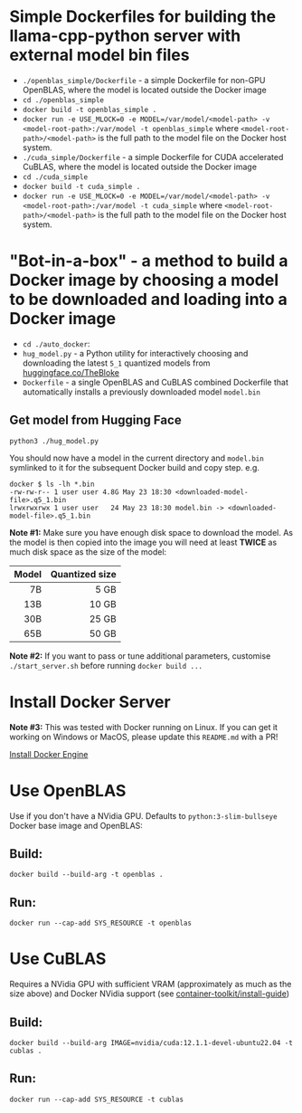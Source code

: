 # Simple Dockerfiles for building the llama-cpp-python server with external model bin files
- `./openblas_simple/Dockerfile` - a simple Dockerfile for non-GPU OpenBLAS, where the model is located outside the Docker image
 - `cd ./openblas_simple`
 - `docker build -t openblas_simple .`
 - `docker run -e USE_MLOCK=0 -e MODEL=/var/model/<model-path> -v <model-root-path>:/var/model -t openblas_simple`
   where `<model-root-path>/<model-path>` is the full path to the model file on the Docker host system.
- `./cuda_simple/Dockerfile` - a simple Dockerfile for CUDA accelerated CuBLAS, where the model is located outside the Docker image
 - `cd ./cuda_simple`
 - `docker build -t cuda_simple .`
 - `docker run -e USE_MLOCK=0 -e MODEL=/var/model/<model-path> -v <model-root-path>:/var/model -t cuda_simple`
   where `<model-root-path>/<model-path>` is the full path to the model file on the Docker host system.

# "Bot-in-a-box" - a method to build a Docker image by choosing a model to be downloaded and loading into a Docker image
 - `cd ./auto_docker`:
 - `hug_model.py` - a Python utility for interactively choosing and downloading the latest `5_1` quantized models from [huggingface.co/TheBloke]( https://huggingface.co/TheBloke)
- `Dockerfile` - a single OpenBLAS and CuBLAS combined Dockerfile that automatically installs a previously downloaded model `model.bin`
 
## Get model from Hugging Face
`python3 ./hug_model.py`

You should now have a model in the current directory and `model.bin` symlinked to it for the subsequent Docker build and copy step. e.g.
```
docker $ ls -lh *.bin
-rw-rw-r-- 1 user user 4.8G May 23 18:30 <downloaded-model-file>.q5_1.bin
lrwxrwxrwx 1 user user   24 May 23 18:30 model.bin -> <downloaded-model-file>.q5_1.bin
```
**Note #1:** Make sure you have enough disk space to download the model. As the model is then copied into the image you will need at least
**TWICE** as much disk space as the size of the model:

| Model |  Quantized size |
|------:|----------------:|
|    7B |            5 GB |
|   13B |           10 GB |
|   30B |           25 GB |
|   65B |           50 GB |

**Note #2:** If you want to pass or tune additional parameters, customise `./start_server.sh` before running `docker build ...`

# Install Docker Server

**Note #3:** This was tested with Docker running on Linux. If you can get it working on Windows or MacOS, please update this `README.md` with a PR!

[Install Docker Engine](https://docs.docker.com/engine/install)

# Use OpenBLAS
Use if you don't have a NVidia GPU. Defaults to `python:3-slim-bullseye` Docker base image and OpenBLAS:
## Build:
`docker build --build-arg -t openblas .`
## Run:
`docker run --cap-add SYS_RESOURCE -t openblas`

# Use CuBLAS
Requires a NVidia GPU with sufficient VRAM (approximately as much as the size above) and Docker NVidia support (see [container-toolkit/install-guide](https://docs.nvidia.com/datacenter/cloud-native/container-toolkit/install-guide.html))
## Build:
`docker build --build-arg IMAGE=nvidia/cuda:12.1.1-devel-ubuntu22.04 -t cublas .`
## Run:
`docker run --cap-add SYS_RESOURCE -t cublas`
